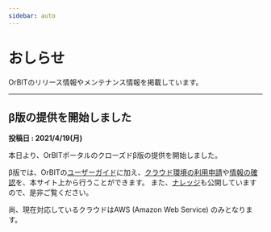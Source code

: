 ```yaml
---
sidebar: auto
---
```


# おしらせ
OrBITのリリース情報やメンテナンス情報を掲載しています。

---

## β版の提供を開始しました
<Badge text="リリース情報" type="tip" vertical="bottom"/>
<Badge text="AWS" type="note" vertical="bottom"/>

**投稿日 : 2021/4/19(月)**

本日より、OrBITポータルのクローズドβ版の提供を開始しました。

β版では、OrBITの[ユーザーガイド](/guide/common/introduction.html)に加え、[クラウド環境の利用申請](/request/manual/create-account.html)や[情報の確認](/request/manual/get-update-account.html)を、本サイト上から行うことができます。
また、[ナレッジ](/knowledge/introduction.html)も公開していますので、是非ご覧ください。

尚、現在対応しているクラウドはAWS (Amazon Web Service) のみとなります。

<!--
## 合算した請求アラート機能の提供を開始しました
<Badge text="リリース情報" type="tip" vertical="bottom"/>
<Badge text="AWS" type="note" vertical="bottom"/>

**投稿日 : 2020/5/21(木)**

本日より、プロジェクトが所有する複数のアカウントを跨いだ請求アラートが利用可能になりました。

従来では、アカウント単位での請求アラートは任意で設定することが可能でしたが、アカウントを跨いだ請求アラートの設定はできませんでした。
本機能を使えば、複数アカウントの利用料金を合算した上で、プロジェクトの指定予算額に対するコスト超過の通知を受け取ることができるようになります。

詳細については、[こちら](/guide/aws/tutorial/project-budget-alert.html)を参照して下さい。
-->

<br><br>
<Footer/>
